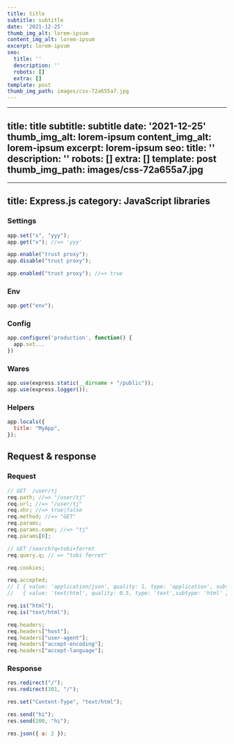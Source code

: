 ```yaml
---
title: title
subtitle: subtitle
date: '2021-12-25'
thumb_img_alt: lorem-ipsum
content_img_alt: lorem-ipsum
excerpt: lorem-ipsum
seo:
  title: ''
  description: ''
  robots: []
  extra: []
template: post
thumb_img_path: images/css-72a655a7.jpg
---
```

---
title: title
subtitle: subtitle
date: '2021-12-25'
thumb_img_alt: lorem-ipsum
content_img_alt: lorem-ipsum
excerpt: lorem-ipsum
seo:
  title: ''
  description: ''
  robots: []
  extra: []
template: post
thumb_img_path: images/css-72a655a7.jpg
---
---
title: Express.js
category: JavaScript libraries
---

### Settings

```js
app.set("x", "yyy");
app.get("x"); //=> 'yyy'

app.enable("trust proxy");
app.disable("trust proxy");

app.enabled("trust proxy"); //=> true
```

### Env

```js
app.get("env");
```

### Config

```js
app.configure('production', function() {
  app.set...
})
```

### Wares

```js
app.use(express.static(__dirname + "/public"));
app.use(express.logger());
```

### Helpers

```js
app.locals({
  title: "MyApp",
});
```

## Request & response

### Request

```js
// GET  /user/tj
req.path; //=> "/user/tj"
req.url; //=> "/user/tj"
req.xhr; //=> true|false
req.method; //=> "GET"
req.params;
req.params.name; //=> "tj"
req.params[0];
```

```js
// GET /search?q=tobi+ferret
req.query.q; // => "tobi ferret"
```

```js
req.cookies;
```

```js
req.accepted;
// [ { value: 'application/json', quality: 1, type: 'application', subtype: 'json' },
//   { value: 'text/html', quality: 0.5, type: 'text',subtype: 'html' } ]
```

```js
req.is("html");
req.is("text/html");
```

```js
req.headers;
req.headers["host"];
req.headers["user-agent"];
req.headers["accept-encoding"];
req.headers["accept-language"];
```

### Response

```js
res.redirect("/");
res.redirect(301, "/");
```

```js
res.set("Content-Type", "text/html");
```

```js
res.send("hi");
res.send(200, "hi");
```

```js
res.json({ a: 2 });
```
